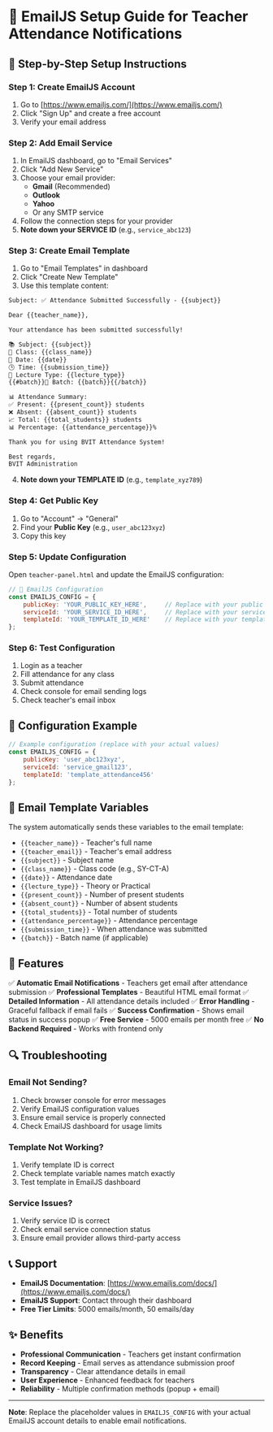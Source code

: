 # 📧 EmailJS Setup Guide for Teacher Attendance Notifications

## 🚀 Step-by-Step Setup Instructions

### Step 1: Create EmailJS Account
1. Go to [https://www.emailjs.com/](https://www.emailjs.com/)
2. Click "Sign Up" and create a free account
3. Verify your email address

### Step 2: Add Email Service
1. In EmailJS dashboard, go to "Email Services"
2. Click "Add New Service"
3. Choose your email provider:
   - **Gmail** (Recommended)
   - **Outlook**
   - **Yahoo**
   - Or any SMTP service
4. Follow the connection steps for your provider
5. **Note down your SERVICE ID** (e.g., `service_abc123`)

### Step 3: Create Email Template
1. Go to "Email Templates" in dashboard
2. Click "Create New Template"
3. Use this template content:

```html
Subject: ✅ Attendance Submitted Successfully - {{subject}}

Dear {{teacher_name}},

Your attendance has been submitted successfully!

📚 Subject: {{subject}}
🏫 Class: {{class_name}}
📅 Date: {{date}}
🕒 Time: {{submission_time}}
📝 Lecture Type: {{lecture_type}}
{{#batch}}👥 Batch: {{batch}}{{/batch}}

📊 Attendance Summary:
✅ Present: {{present_count}} students
❌ Absent: {{absent_count}} students
📈 Total: {{total_students}} students
📊 Percentage: {{attendance_percentage}}%

Thank you for using BVIT Attendance System!

Best regards,
BVIT Administration
```

4. **Note down your TEMPLATE ID** (e.g., `template_xyz789`)

### Step 4: Get Public Key
1. Go to "Account" → "General"
2. Find your **Public Key** (e.g., `user_abc123xyz`)
3. Copy this key

### Step 5: Update Configuration
Open `teacher-panel.html` and update the EmailJS configuration:

```javascript
// 📧 EmailJS Configuration
const EMAILJS_CONFIG = {
    publicKey: 'YOUR_PUBLIC_KEY_HERE',     // Replace with your public key
    serviceId: 'YOUR_SERVICE_ID_HERE',     // Replace with your service ID
    templateId: 'YOUR_TEMPLATE_ID_HERE'    // Replace with your template ID
};
```

### Step 6: Test Configuration
1. Login as a teacher
2. Fill attendance for any class
3. Submit attendance
4. Check console for email sending logs
5. Check teacher's email inbox

## 🔧 Configuration Example

```javascript
// Example configuration (replace with your actual values)
const EMAILJS_CONFIG = {
    publicKey: 'user_abc123xyz',
    serviceId: 'service_gmail123',
    templateId: 'template_attendance456'
};
```

## 📧 Email Template Variables

The system automatically sends these variables to the email template:

- `{{teacher_name}}` - Teacher's full name
- `{{teacher_email}}` - Teacher's email address
- `{{subject}}` - Subject name
- `{{class_name}}` - Class code (e.g., SY-CT-A)
- `{{date}}` - Attendance date
- `{{lecture_type}}` - Theory or Practical
- `{{present_count}}` - Number of present students
- `{{absent_count}}` - Number of absent students
- `{{total_students}}` - Total number of students
- `{{attendance_percentage}}` - Attendance percentage
- `{{submission_time}}` - When attendance was submitted
- `{{batch}}` - Batch name (if applicable)

## 🎯 Features

✅ **Automatic Email Notifications** - Teachers get email after attendance submission
✅ **Professional Templates** - Beautiful HTML email format
✅ **Detailed Information** - All attendance details included
✅ **Error Handling** - Graceful fallback if email fails
✅ **Success Confirmation** - Shows email status in success popup
✅ **Free Service** - 5000 emails per month free
✅ **No Backend Required** - Works with frontend only

## 🔍 Troubleshooting

### Email Not Sending?
1. Check browser console for error messages
2. Verify EmailJS configuration values
3. Ensure email service is properly connected
4. Check EmailJS dashboard for usage limits

### Template Not Working?
1. Verify template ID is correct
2. Check template variable names match exactly
3. Test template in EmailJS dashboard

### Service Issues?
1. Verify service ID is correct
2. Check email service connection status
3. Ensure email provider allows third-party access

## 📞 Support

- **EmailJS Documentation**: [https://www.emailjs.com/docs/](https://www.emailjs.com/docs/)
- **EmailJS Support**: Contact through their dashboard
- **Free Tier Limits**: 5000 emails/month, 50 emails/day

## ✨ Benefits

- **Professional Communication** - Teachers get instant confirmation
- **Record Keeping** - Email serves as attendance submission proof
- **Transparency** - Clear attendance details in email
- **User Experience** - Enhanced feedback for teachers
- **Reliability** - Multiple confirmation methods (popup + email)

---

**Note**: Replace the placeholder values in `EMAILJS_CONFIG` with your actual EmailJS account details to enable email notifications.
